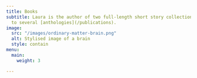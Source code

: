 ```yaml
---
title: Books
subtitle: Laura is the author of two full-length short story collections and contributor
  to several [anthologies](/publications).
image:
  src: "/images/ordinary-matter-brain.png"
  alt: Stylised image of a brain
  style: contain
menu:
  main:
    weight: 3

---
```

